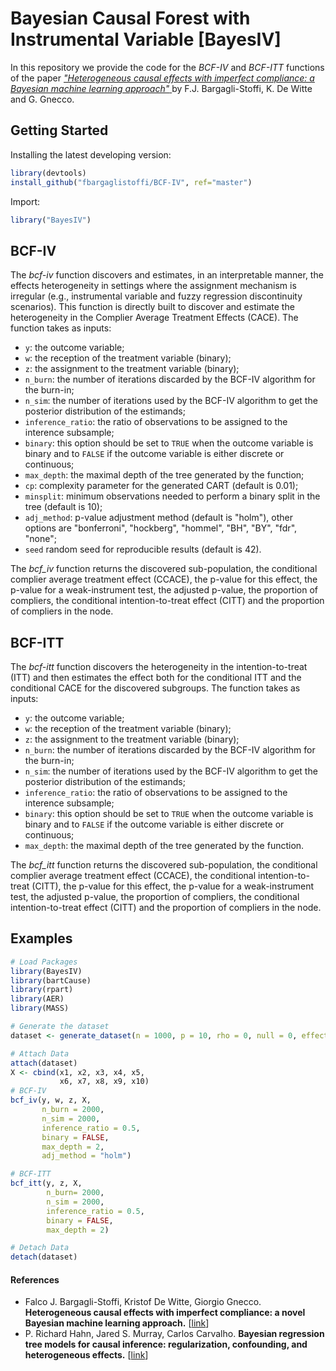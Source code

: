 # Bayesian Causal Forest with Instrumental Variable [BayesIV]

In this repository we provide the code for the _BCF-IV_ and _BCF-ITT_ functions of the paper <a href="https://projecteuclid.org/journals/annals-of-applied-statistics/volume-16/issue-3/Heterogeneous-causal-effects-with-imperfect-compliance--A-Bayesian-machine/10.1214/21-AOAS1579.short"> _"Heterogeneous causal effects with imperfect compliance: a Bayesian machine learning approach"_ </a> by F.J. Bargagli-Stoffi, K. De Witte and G. Gnecco. 

## Getting Started

Installing the latest developing version: 

```r
library(devtools)
install_github("fbargaglistoffi/BCF-IV", ref="master")
```

Import:

```r
library("BayesIV")
```

## BCF-IV 

The _bcf-iv_ function discovers and estimates, in an interpretable manner, the effects heterogeneity in settings where the assignment mechanism is irregular (e.g., instrumental variable and fuzzy regression discontinuity scenarios). This function is directly built to discover and estimate the heterogeneity in the Complier Average Treatment Effects (CACE).
The function takes as inputs:

* <tt>`y`</tt>: the outcome variable;
* <tt>`w`</tt>: the reception of the treatment variable (binary);
* <tt>`z`</tt>: the assignment to the treatment variable (binary);
* <tt>`n_burn`</tt>: the number of iterations discarded by the BCF-IV algorithm for the burn-in;
* <tt>`n_sim`</tt>: the number of iterations used by the BCF-IV algorithm  to get the posterior distribution of the estimands;
* <tt>`inference_ratio`</tt>: the ratio of observations to be assigned to the interence subsample;
* <tt>`binary`</tt>: this option should be set to <tt>`TRUE`</tt> when the outcome variable is binary and to <tt>`FALSE`</tt> if the outcome variable is either discrete or continuous;
* <tt>`max_depth`</tt>: the maximal depth of the tree generated by the function;
* <tt>`cp`</tt>: complexity parameter for the generated CART (default is 0.01);
* <tt>`minsplit`</tt>: minimum observations needed to perform a binary split in the tree (default is 10);
* <tt>`adj_method`</tt>: p-value adjustment method (default is "holm"), other options are "bonferroni", "hockberg", "hommel", "BH", "BY", "fdr", "none";
* <tt>`seed`</tt> random seed for reproducible results (default is 42).

The _bcf_iv_ function returns the discovered sub-population, the conditional complier average treatment effect (CCACE), the p-value for this effect, the p-value for a weak-instrument test, the adjusted p-value, the proportion of compliers, the conditional intention-to-treat effect (CITT) and the proportion of compliers in the node.

## BCF-ITT 

The _bcf-itt_ function discovers the heterogeneity in the intention-to-treat (ITT) and then estimates the effect both for the conditional ITT and the conditional CACE for the discovered subgroups.
The function takes as inputs:

* <tt>`y`</tt>: the outcome variable;
* <tt>`w`</tt>: the reception of the treatment variable (binary);
* <tt>`z`</tt>: the assignment to the treatment variable (binary);
* <tt>`n_burn`</tt>: the number of iterations discarded by the BCF-IV algorithm for the burn-in;
* <tt>`n_sim`</tt>: the number of iterations used by the BCF-IV algorithm  to get the posterior distribution of the estimands;
* <tt>`inference_ratio`</tt>: the ratio of observations to be assigned to the interence subsample;
* <tt>`binary`</tt>: this option should be set to <tt>`TRUE`</tt> when the outcome variable is binary and to <tt>`FALSE`</tt> if the outcome variable is either discrete or continuous;
* <tt>`max_depth`</tt>: the maximal depth of the tree generated by the function.

The _bcf_itt_ function returns the discovered sub-population, the conditional complier average treatment effect (CCACE), the conditional intention-to-treat (CITT), the p-value for this effect, the p-value for a weak-instrument test,  the adjusted p-value, the proportion of compliers, the conditional intention-to-treat effect (CITT) and the proportion of compliers in the node.

## Examples

```R
# Load Packages
library(BayesIV)
library(bartCause)
library(rpart)
library(AER)
library(MASS)

# Generate the dataset
dataset <- generate_dataset(n = 1000, p = 10, rho = 0, null = 0, effect_size = 2, compliance = 0.75)

# Attach Data
attach(dataset)
X <- cbind(x1, x2, x3, x4, x5,
           x6, x7, x8, x9, x10)
# BCF-IV
bcf_iv(y, w, z, X, 
       n_burn = 2000, 
       n_sim = 2000, 
       inference_ratio = 0.5, 
       binary = FALSE, 
       max_depth = 2, 
       adj_method = "holm")

# BCF-ITT
bcf_itt(y, z, X, 
        n_burn= 2000, 
        n_sim = 2000, 
        inference_ratio = 0.5, 
        binary = FALSE, 
        max_depth = 2)

# Detach Data
detach(dataset)
```

#### References
* Falco J. Bargagli-Stoffi, Kristof De Witte, Giorgio Gnecco. <b>Heterogeneous causal effects with imperfect compliance: a novel Bayesian machine learning approach.</b> [<a href="https://arxiv.org/abs/1905.12707">link</a>]
* P. Richard Hahn, Jared S. Murray, Carlos Carvalho. <b>Bayesian regression tree models for causal inference: regularization, confounding, and heterogeneous effects.</b> [<a href="https://arxiv.org/abs/1706.09523">link</a>]

